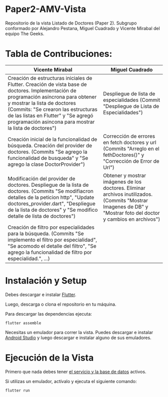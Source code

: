 # Paper2-AMV-Vista
Repositorio de la vista Listado de Doctores (Paper 2).
Subgrupo conformado por Alejandro Pestana, Miguel Cuadrado y Vicente Mirabal del equipo The Geeks.

# Tabla de Contribuciones:
| Vicente Mirabal                                                                                                                                                                                                                                                                                               | Miguel Cuadrado                                                                                                                                                  |
|---------------------------------------------------------------------------------------------------------------------------------------------------------------------------------------------------------------------------------------------------------------------------------------------------------------|------------------------------------------------------------------------------------------------------------------------------------------------------------------|
| Creación de estructuras iniciales de Flutter. Creación de vista base de doctores. Implementación de programación asíncrona para obtener y mostrar la lista de doctores (Commits: "Se crearon las estructuras de las listas en Flutter" y "Se agregó programación asincona para mostrar la lista de doctores") | Despliegue de lista de especialidades (Commit "Despliegue de Lista de Especialidades")                                                                           |
| Creación inicial de la funcionalidad de búsqueda. Creación del provider de doctores. (Commits "Se agrego la funcionalidad de busqueda" y "Se agrego la clase DoctorProvider")                                                                                                                                 | Corrección de errores en fetch doctores y url (Commits "Arreglo en el fethDoctores()" y "Corrección de Error de Url")                                            |
| Modificación del provider de doctores. Despliegue de la lista de doctores. (Commits "Se modifiacron detalles de la peticion http", "Update doctores_provider.dart", "Despliegue de la lista de doctores" y "Se modifico detalle de lista de doctores")                                                        | Obtener y mostrar imágenes de los doctores. Eliminar archivos inutilizados. (Commits "Mostrar Imagenes de DB" y "Mostrar foto del doctor y cambios en archivos") |
| Creación de filtro por especialidades para la búsqueda. (Commits "Se implemento el filtro por especialidad", "Se acomodo el detalle del filtro", "Se agrego la funcionalidad de filtro por especialidad.", ...)                                                                                               |                                                                                                                                                                  |

# Instalación y Setup

Debes descargar e instalar [Flutter](https://flutter.dev).

Luego, descarga o clona el repositorio en tu máquina.

Para descargar las dependencias ejecuta:

```
flutter assemble
```

Necesitas un emulador para correr la vista. Puedes descargar e instalar [Android Studio](https://developer.android.com/studio) y luego descargar e instalar alguno de sus emuladores.

# Ejecución de la Vista

Primero que nada debes tener [el servicio y la base de datos](https://github.com/Primaxez/Paper2-AMV-Servicio) activos.

Si utilizas un emulador, actívalo y ejecuta el siguiente comando:

```
flutter run
```

